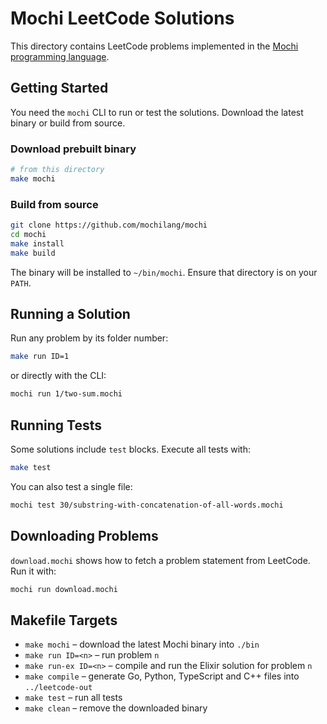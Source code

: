 # Mochi LeetCode Solutions

This directory contains LeetCode problems implemented in the [Mochi programming language](https://github.com/mochilang/mochi).

## Getting Started

You need the `mochi` CLI to run or test the solutions. Download the latest binary or build from source.

### Download prebuilt binary

```bash
# from this directory
make mochi
```

### Build from source

```bash
git clone https://github.com/mochilang/mochi
cd mochi
make install
make build
```

The binary will be installed to `~/bin/mochi`. Ensure that directory is on your `PATH`.

## Running a Solution

Run any problem by its folder number:

```bash
make run ID=1
```

or directly with the CLI:

```bash
mochi run 1/two-sum.mochi
```

## Running Tests

Some solutions include `test` blocks. Execute all tests with:

```bash
make test
```

You can also test a single file:

```bash
mochi test 30/substring-with-concatenation-of-all-words.mochi
```

## Downloading Problems

`download.mochi` shows how to fetch a problem statement from LeetCode. Run it with:

```bash
mochi run download.mochi
```

## Makefile Targets

- `make mochi` – download the latest Mochi binary into `./bin`
- `make run ID=<n>` – run problem `n`
- `make run-ex ID=<n>` – compile and run the Elixir solution for problem `n`
- `make compile` – generate Go, Python, TypeScript and C++ files into `../leetcode-out`
- `make test` – run all tests
- `make clean` – remove the downloaded binary

